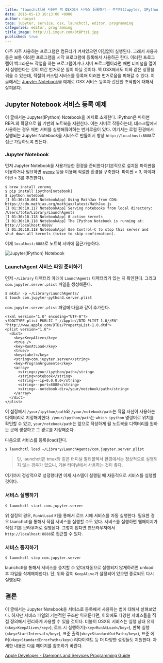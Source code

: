 ```yaml
---
title: "launchctl을 사용한 맥 OSX에서 서비스 등록하기 - 주피터(Jupyter, IPython >= 3) 노트북 서비스 등록 예제"
date: 2015-05-13 10:13:00 +0900
author: nacyot
tags: jupyter, service, osx, launchctl, editor, programming
categories: editor, programming
title_image: http://i.imgur.com/3tBPtzI.jpg
published: true
---
```


아주 자주 사용하는 프로그램은 컴퓨터가 켜져있으면 어김없이 실행된다. 그래서 사용자들은 보통 이러한 프로그램을 시작 프로그램에 등록해서 사용하곤 한다. 이러한 프로그램이 백그라운드 작업을 하는 프로그램이거나 서버 프로그램이라면 매번 터미널을 열어서 실행한다는 것이 여간 번거로운 일이 아닐 것이다. 맥 OSX에서도 이와 같은 상황을 겪을 수 있는데, 적절히 커스텀 서비스를 등록해 이러한 번거로움을 피해갈 수 있다. 이 글에서는 [Jupyter Notebook][jupyter]을 예제로 OSX 서비스 등록과 간단한 조작법에 대해서 살펴본다.

[jupyter]: http://www.jupyter.org/

<!--more-->

## Jupyter Notebook 서비스 등록 예제

이 글에서는 Jupyter(IPython) Notebook을 예제로 소개한다. IPython은 파이썬 REPL의 확장으로 웹 기반의 노트북을 지원한다. 이는 서버로 작동하는데, 데스크탑에서 사용하는 경우 매번 서버를 실행해줘야하는 번거로움이 있다. 여기서는 로컬 환경에서 실행되는 Jupyter Notebook을 서비스로 만들어서 항상 `http://localhost:8888`로 접근 가능하도록 만든다.

### Jupyter Notebook

먼저 Jupyter Notebook을 사용가능한 환경을 준비한다(기본적으로 설치된 파이썬을 이용하거나 필요하면 [pyenv] 등을 이용해 적절한 환경을 구축한다. 파이썬 > 3, 아이파이썬 > 3를 추천한다). 

[pyenv]: https://github.com/yyuu/pyenv

```
$ brew install zeromq
$ pip install ipython[notebook]
$ ipython notebook
[I 01:30:10.061 NotebookApp] Using MathJax from CDN: https://cdn.mathjax.org/mathjax/latest/MathJax.js
[I 01:30:10.117 NotebookApp] Serving notebooks from local directory: /Users/toto/Library/LaunchAgents
[I 01:30:10.118 NotebookApp] 0 active kernels
[I 01:30:10.118 NotebookApp] The IPython Notebook is running at: http://localhost:8888/
[I 01:30:10.118 NotebookApp] Use Control-C to stop this server and shut down all kernels (twice to skip confirmation).
```

이제 `localhost:8888`로 노트북 서버에 접근가능하다.

![Jupyter(IPython) Notebook](http://i.imgur.com/rbIGYXi.png)

### LaunchAgent 서비스 파일 준비하기

먼저 `~/Library` 디렉터리 아래에 `LaunchAgents` 디렉터리가 있는 지 확인한다. 그리고 `com.jupyter.server.plist` 파일을 생성해준다.

```
$ mkdir -p ~/Library/LaunchAgents/
$ touch com.jupyter-python3.server.plist
```

`com.jupyter.server.plist` 파일에 다음과 같이 추가한다.

```
<?xml version="1.0" encoding="UTF-8"?>
<!DOCTYPE plist PUBLIC "-//Apple//DTD PLIST 1.0//EN" "http://www.apple.com/DTDs/PropertyList-1.0.dtd">
<plist version="1.0">
  <dict>
    <key>KeepAlive</key>
    <true />
    <key>RunAtLoad</key>
    <true/>
    <key>Label</key>
    <string>com.jupyter.server</string>
    <key>ProgramArguments</key>
    <array>
      <string>/your/ipython/path</string>
      <string>notebook</string>
      <string>--ip=0.0.0.0</string>
      <string>--port=8888</string>
      <string>--notebook-dir=/your/notebook/path</string>
    </array>
  </dict>
</plist>
```

이 설정에서 `/your/ipython/path`와 `/your/notebook/path`는 직접 자신이 사용하는 디렉터리로 지정해야한다. `/your/ipython/path`는 `which ipython` 명령어로 위치를 확인할 수 있고, `your/notebook/path`는 앞으로 작성하게 될 노트북을 디렉터리를 원하는 곳에 생성하고 그 경로를 지정해준다.

다음으로 서비스를 등록(load)한다.

```
$ launchctl load ~/Library/LaunchAgents/com.jupyter.server.plist
```

> 단, launchctl은 tmux와 같은 터미널 멀티플렉서 환경에서는 정상적으로 실행되지 않는 경우가 있으니, 기본 터미널에서 사용하는 것이 좋다.

여기까지 정상적으로 설정했다면 이제 시스템이 실행될 때 자동적으로 서비스를 실행할 것이다.

### 서비스 실행하기

```
$ launchctl start com.jupyter.server
```

위 설정의 경우, `RunAtLoad` 키를 통해서 로드 시에 서비스를 자동 실행한다. 필요한 경우 launchctl을 통해서 직접 서비스를 실행할 수도 있다. 서비스를 실행하면 웹페이지가 직접 기본 브라우저로 실행된다. 그렇지 않다면 웹브라우저에서 `http://localhost:8888`로 접근할 수 있다.

### 서비스 중지하기

```
$ launchctl stop com.jupyter.server
```

launchctl을 통해서 서비스를 중지할 수 있다(자동으로 실행되지 않게하려면 unload 후 파일을 삭제해야한다). 단, 위와 같이 `KeepAlive`가 설정되어 있으면 종료되도 다시 실행된다.

## 결론

이 글에서는 Jupyter Notebook을 서비스로 등록해서 사용하는 법에 대해서 살펴보았다. 하지만 서비스 파일의 기본적인 구조만 익혀둔다면, 이외에도 다양한 서비스들을 직접 정의해서 편리하게 사용할 수 있을 것이다. 더불어 OSX의 서비스는 실행 상태 유지(`<key>KeepAlive</key>`), 로드 시 실행하기(`<key>RunAtLoad</key>`), 반복 실행(`<key>StartInterval</key>`), 표준 출력(`<key>StandardOutPath</key>`), 표준 에러(`<key>StandardErrorPath</key>`) 리다이렉트 등 더 다양한 설정들도 지원한다. 자세한 내용은 다음 페이지를 참조하기 바란다.

[Apple Developer - Daemons and Services Programming Guide][daemon]

[daemon]: https://developer.apple.com/library/mac/documentation/MacOSX/Conceptual/BPSystemStartup/Chapters/CreatingLaunchdJobs.html
